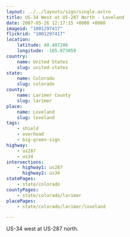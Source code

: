 ```yaml
---
layout: ../../layouts/sign/single.astro
title: US-34 West at US-287 North - Loveland
date: 2007-05-26 12:17:15 +0000 +0000
imageid: "1001297417"
flickrid: "1001297417"
location:
    latitude: 40.407206
    longitude: -105.073059
country:
    name: United States
    slug: united-states
state:
    name: Colorado
    slug: colorado
county:
    name: Larimer County
    slug: larimer
place:
    name: Loveland
    slug: loveland
tags:
    - shield
    - overhead
    - big-green-sign
highway:
    - us287
    - us34
intersections:
    - highway1: us287
      highway2: us34
statePages:
    - state/colorado
countyPages:
    - state/colorado/larimer
placePages:
    - state/colorado/larimer/loveland

---
```

US-34 west at US-287 north.